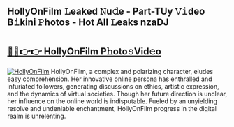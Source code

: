 ## HollyOnFilm 𝙻eaked 𝙽u𝚍e - Part-TUy 𝚅𝚒deo B𝚒kini 𝙿hotos - Hot All 𝙻eaks nzaDJ

# <h2><a href="http://ld0mda.urlbe.top/?page=HollyOnFilm">🔗🔗👉👉 HollyOnFilm P𝚑oto𝚜Vid𝚎o</a></h2>

[![HollyOnFilm](https://i.imgur.com/eBuTRDB.gif)](http://ld0mda.urlbe.top/?page=HollyOnFilm)
HollyOnFilm, a complex and polarizing character, eludes easy comprehension. Her innovative online persona has enthralled and infuriated followers, generating discussions on ethics, artistic expression, and the dynamics of virtual societies. Though her future direction is unclear, her influence on the online world is indisputable. Fueled by an unyielding resolve and undeniable enchantment, HollyOnFilm progress in the digital realm is unrelenting.
